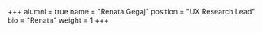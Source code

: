 +++
alumni = true
name = "Renata Gegaj"
position = "UX Research Lead"
bio = "Renata"
weight = 1
+++
